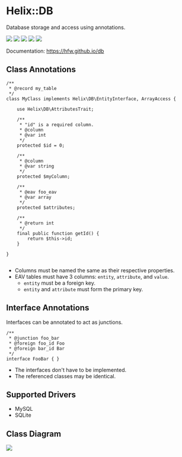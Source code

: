 Helix::DB
=========

Database storage and access using annotations.

[![](https://img.shields.io/badge/PHP-~7.4-666999)](https://www.php.net)
[![](https://img.shields.io/badge/packagist-a50)](https://packagist.org/packages/hfw/db)
[![](https://img.shields.io/badge/license-MIT-black)](LICENSE.txt)
[![](https://scrutinizer-ci.com/g/hfw/db/badges/quality-score.png?b=master)](https://scrutinizer-ci.com/g/hfw/db)
[![](https://scrutinizer-ci.com/g/hfw/db/badges/build.png?b=master)](https://scrutinizer-ci.com/g/hfw/db)

Documentation: https://hfw.github.io/db

Class Annotations
-----------------

```
/**
 * @record my_table
 */
class MyClass implements Helix\DB\EntityInterface, ArrayAccess {

    use Helix\DB\AttributesTrait;

    /**
     * "id" is a required column.
     * @column
     * @var int
     */
    protected $id = 0;
    
    /**
     * @column
     * @var string
     */
    protected $myColumn;
    
    /**
     * @eav foo_eav
     * @var array
     */
    protected $attributes;
    
    /**
     * @return int
     */
    final public function getId() {
        return $this->id;
    }

}
    
```

* Columns must be named the same as their respective properties.
* EAV tables must have 3 columns: `entity`, `attribute`, and `value`.
    * `entity` must be a foreign key.
    * `entity` and `attribute` must form the primary key.

Interface Annotations
---------------------

Interfaces can be annotated to act as junctions.

```
/**
 * @junction foo_bar
 * @foreign foo_id Foo
 * @foreign bar_id Bar
 */
interface FooBar { }
```

* The interfaces don't have to be implemented.
* The referenced classes may be identical.

Supported Drivers
-----------------

- MySQL
- SQLite

Class Diagram
-------------

[![](https://hfw.github.io/db/classes.png)](https://hfw.github.io/db/inherits.html)
